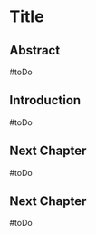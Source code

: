 # Title

## Abstract

#toDo

## Introduction

#toDo

## Next Chapter

#toDo

## Next Chapter

#toDo

